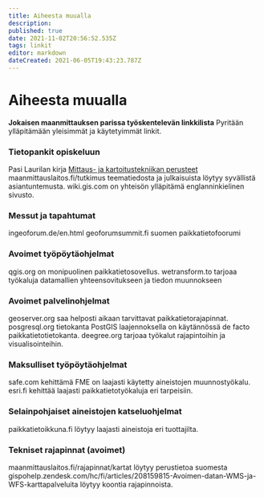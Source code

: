 ```yaml
---
title: Aiheesta muualla
description: 
published: true
date: 2021-11-02T20:56:52.535Z
tags: linkit
editor: markdown
dateCreated: 2021-06-05T19:43:23.787Z
---
```


# Aiheesta muualla
**Jokaisen maanmittauksen parissa työskentelevän linkkilista**
Pyritään ylläpitämään yleisimmät ja käytetyimmät linkit.

### Tietopankit opiskeluun
Pasi Laurilan kirja [Mittaus- ja kartoitustekniikan perusteet](http://www.ramk.fi/fi/Palvelut-tyoelamalle/Julkaisutoiminta/Tekniikka-ja-liikenne/Mittaus--ja-kartoitustekniikan-perusteet)
maanmittauslaitos.fi/tutkimus teematiedosta ja julkaisuista löytyy syvällistä asiantuntemusta.
wiki.gis.com on yhteisön ylläpitämä englanninkielinen sivusto.

### Messut ja tapahtumat
ingeoforum.de/en.html
geoforumsummit.fi suomen paikkatietofoorumi

### Avoimet työpöytäohjelmat
qgis.org on monipuolinen paikkatietosovellus.
wetransform.to tarjoaa työkaluja datamallien yhteensovitukseen ja tiedon muunnokseen

### Avoimet palvelinohjelmat
geoserver.org saa helposti aikaan tarvittavat paikkatietorajapinnat.
posgresql.org tietokanta PostGIS laajennoksella on käytännössä de facto paikkatietotietokanta.
deegree.org tarjoaa työkalut rajapintoihin ja visualisointeihin.

### Maksulliset työpöytäohjelmat
safe.com kehittämä FME on laajasti käytetty aineistojen muunnostyökalu.
esri.fi kehittää laajasti paikkatietotyökaluja eri tarpeisiin.

### Selainpohjaiset aineistojen katseluohjelmat
paikkatietoikkuna.fi löytyy laajasti aineistoja eri tuottajilta.

### Tekniset rajapinnat (avoimet)
maanmittauslaitos.fi/rajapinnat/kartat löytyy perustietoa suomesta
gispohelp.zendesk.com/hc/fi/articles/208159815-Avoimen-datan-WMS-ja-WFS-karttapalveluita löytyy koontia rajapinnoista.
